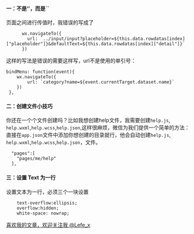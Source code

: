 #### 一：不是‘’，而是``
页面之间进行传值时，我错误的写成了
```
      wx.navigateTo({
        url: `../input/input?placeholder=${this.data.rowdatas[index]["placeholder"]}&defaultText=${this.data.rowdatas[index]["detail"]}`
      })
```
这样的写法是错误的需要这样写，url不是使用的单引号：
```
bindMenu: function(event){
    wx.navigateTo({
        url: `category?name=${event.currentTarget.dataset.name}`
    })
 },
```
#### 二：创建文件小技巧
你还在一个个文件创建吗？比如我想创建help文件，我需要创建`help.js`, `help.wxml`,`help.wcss`,`help.json`,这样很麻烦，微信为我们提供一个简单的方法：
直接在`app.json`文件中添加你想创建的目录就行，他会自动创建`help.js`, `help.wxml`,`help.wcss`,`help.json`，文件。
```
  "pages":[
    "pages/me/help"
  ],
```

#### 三：设置 Text 为一行
设置文本为一行，必须三个一块设置
```
    text-overflow:ellipsis;
    overflow:hidden;
    white-space: nowrap;
```

[喜欢我的文章，欢迎关注我 @Lefe_x](http://www.weibo.com/5953150140/profile?rightmod=1&wvr=6&mod=personnumber&is_all=1)
